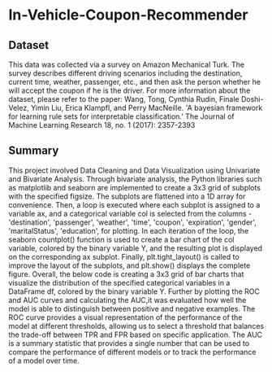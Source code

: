 # In-Vehicle-Coupon-Recommender
## Dataset
This data was collected via a survey on Amazon Mechanical Turk. The survey describes different driving scenarios including the destination, current time, weather, passenger, etc., and then ask the person whether he will accept the coupon if he is the driver. For more information about the dataset, please refer to the paper:
Wang, Tong, Cynthia Rudin, Finale Doshi-Velez, Yimin Liu, Erica Klampfl, and Perry MacNeille. 'A bayesian framework for learning rule sets for interpretable classification.' The Journal of Machine Learning Research 18, no. 1 (2017): 2357-2393

## Summary 
This project involved Data Cleaning and Data Visualization using Univariate and Bivariate Analysis. Through bivariate analysis, the Python libraries such as matplotlib and seaborn are implemented to create a 3x3 grid of subplots with the specified figsize. The subplots are flattened into a 1D array for convenience.
Then, a loop is executed where each subplot is assigned to a variable ax, and a categorical variable col is selected from the columns - 'destination', 'passenger', 'weather', 'time', 'coupon', 'expiration', 'gender', 'maritalStatus', 'education', for plotting.
In each iteration of the loop, the seaborn countplot() function is used to create a bar chart of the col variable, colored by the binary variable Y, and the resulting plot is displayed on the corresponding ax subplot.
Finally, plt.tight_layout() is called to improve the layout of the subplots, and plt.show() displays the complete figure.
Overall, the below code is creating a 3x3 grid of bar charts that visualize the distribution of the specified categorical variables in a DataFrame df, colored by the binary variable Y.
Further by plotting the ROC and AUC curves and calculating the AUC,it was evaluated how well the model is able to distinguish between positive and negative examples. The ROC curve provides a visual representation of the performance of the model at different thresholds, allowing us to select a threshold that balances the trade-off between TPR and FPR based on specific application. The AUC is a summary statistic that provides a single number that can be used to compare the performance of different models or to track the performance of a model over time.
